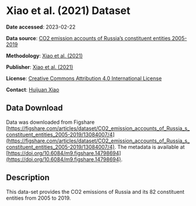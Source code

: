 # Xiao et al. (2021) Dataset

**Date accessed**: 2023-02-22

**Data source**: [CO2 emission accounts of Russia’s constituent entities 2005-2019](https://figshare.com/articles/dataset/CO2_emission_accounts_of_Russia_s_constituent_entities_2005-2019/13084007/4)

**Methodology**: [Xiao et al. (2021)](https://www.nature.com/articles/s41597-021-00966-z)

**Publisher**: [Xiao et al. (2021)](https://www.nature.com/articles/s41597-021-00966-z)

**License**: [Creative Commons Attribution 4.0 International License](https://creativecommons.org/licenses/by/4.0/)

**Contact**: [Huijuan Xiao](https://orcid.org/0000-0002-0787-1576)

## Data Download
Data was downloaded from Figshare [https://figshare.com/articles/dataset/CO2_emission_accounts_of_Russia_s_constituent_entities_2005-2019/13084007/4](https://figshare.com/articles/dataset/CO2_emission_accounts_of_Russia_s_constituent_entities_2005-2019/13084007/4). The metadata is available at [https://doi.org/10.6084/m9.figshare.14798694](https://doi.org/10.6084/m9.figshare.14798694).

## Description
This data-set provides the CO2 emissions of Russia and its 82 constituent entities from 2005 to 2019.
